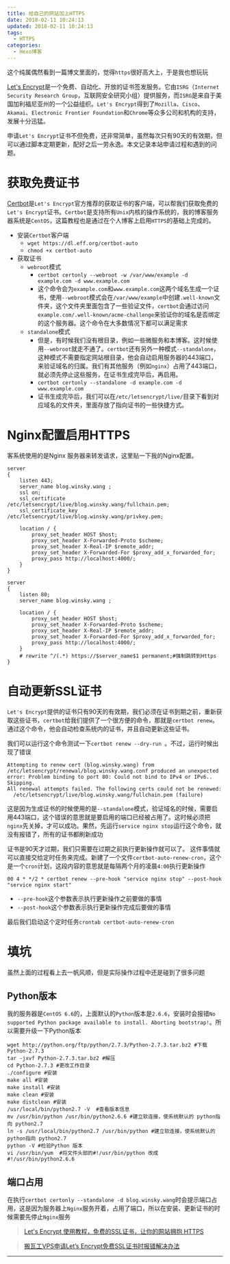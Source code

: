 ```yaml
---
title: 给自己的网站加上HTTPS
date: 2018-02-11 10:24:13
updated: 2018-02-11 10:24:13
tags:
  - HTTPS
categories: 
  - Hexo博客
---
```

这个纯属偶然看到一篇博文里面的，觉得`https`很好高大上，于是我也想玩玩

[Let's Encrypt][1]是一个免费、自动化、开放的证书签发服务。它由`ISRG`（`Internet Security Research Group`，互联网安全研究小组）提供服务，而`ISRG`是来自于美国加利福尼亚州的一个公益组织。`Let's Encrypt`得到了`Mozilla`、`Cisco`、`Akamai`、`Electronic Frontier Foundation`和`Chrome`等众多公司和机构的支持，发展十分迅猛。

<!-- more -->
申请`Let's Encrypt`证书不但免费，还非常简单，虽然每次只有90天的有效期，但可以通过脚本定期更新，配好之后一劳永逸。本文记录本站申请过程和遇到的问题。

# 获取免费证书
[Certbot][2]是`Let's Encrypt`官方推荐的获取证书的客户端，可以帮我们获取免费的`Let's Encrypt`证书。`Certbot`是支持所有`Unix`内核的操作系统的，我的博客服务器系统是`CentOS`，这篇教程也是通过在个人博客上启用`HTTPS`的基础上完成的。

- 安装`Certbot`客户端
	- `wget https://dl.eff.org/certbot-auto`
	- `chmod +x certbot-auto`
- 获取证书
	- `webroot`模式
		- `certbot certonly --webroot -w /var/www/example -d example.com -d www.example.com`
		- 这个命令会为`example.com`和`www.example.com`这两个域名生成一个证书，使用`--webroot`模式会在`/var/www/example`中创建`.well-known`文件夹，这个文件夹里面包含了一些验证文件，`certbot`会通过访问`example.com/.well-known/acme-challenge`来验证你的域名是否绑定的这个服务器。这个命令在大多数情况下都可以满足需求
	- `standalone`模式
		- 但是，有时候我们没有根目录，例如一些微服务和本博客。这时候使用`--webroot`就走不通了。`certbot`还有另外一种模式`--standalone`，这种模式不需要指定网站根目录，他会自动启用服务器的443端口，来验证域名的归属。我们有其他服务（例如`nginx`）占用了443端口，就必须先停止这些服务，在证书生成完毕后，再启用。
		- `certbot certonly --standalone -d example.com -d www.example.com`
		- 证书生成完毕后，我们可以在`/etc/letsencrypt/live/`目录下看到对应域名的文件夹，里面存放了指向证书的一些快捷方式。

# Nginx配置启用HTTPS
客系统使用的是Nginx 服务器来转发请求，这里贴一下我的Nginx配置。
```
server
{
    listen 443;
    server_name blog.winsky.wang ;
    ssl on;
    ssl_certificate /etc/letsencrypt/live/blog.winsky.wang/fullchain.pem;
    ssl_certificate_key /etc/letsencrypt/live/blog.winsky.wang/privkey.pem;
		
	location / {
		proxy_set_header HOST $host;
		proxy_set_header X-Forwarded-Proto $scheme;
		proxy_set_header X-Real-IP $remote_addr;
		proxy_set_header X-Forwarded-For $proxy_add_x_forwarded_for;
        proxy_pass http://localhost:4000/;
    }
}

server
{
    listen 80;
    server_name blog.winsky.wang ;
		
	location / {
		proxy_set_header HOST $host;
		proxy_set_header X-Forwarded-Proto $scheme;
		proxy_set_header X-Real-IP $remote_addr;
		proxy_set_header X-Forwarded-For $proxy_add_x_forwarded_for;
        proxy_pass http://localhost:4000/;
    }
    # rewrite ^/(.*) https://$server_name$1 permanent;#强制跳转到Https
}
```

# 自动更新SSL证书
`Let's Encrypt`提供的证书只有90天的有效期，我们必须在证书到期之前，重新获取这些证书，`certbot`给我们提供了一个很方便的命令，那就是`certbot renew`。
通过这个命令，他会自动检查系统内的证书，并且自动更新这些证书。

我们可以运行这个命令测试一下`certbot renew --dry-run `。不过，运行时候出现了错误
```
Attempting to renew cert (blog.winsky.wang) from /etc/letsencrypt/renewal/blog.winsky.wang.conf produced an unexpected error: Problem binding to port 80: Could not bind to IPv4 or IPv6.. Skipping.
All renewal attempts failed. The following certs could not be renewed:
  /etc/letsencrypt/live/blog.winsky.wang/fullchain.pem (failure)
```
这是因为生成证书的时候使用的是`--standalone`模式，验证域名的时候，需要启用443端口，这个错误的意思就是要启用的端口已经被占用了。这时候必须把`nginx`先关掉，才可以成功。果然，先运行`service nginx stop`运行这个命令，就没有报错了，所有的证书都刷新成功

证书是90天才过期，我们只需要在过期之前执行更新操作就可以了。 这件事情就可以直接交给定时任务来完成。新建了一个文件`certbot-auto-renew-cron`，这个是一个`cron`计划，这段内容的意思就是每隔两个月的凌晨`4:00`执行更新操作
```
00 4 * */2 * certbot renew --pre-hook "service nginx stop" --post-hook "service nginx start"
```
- `--pre-hook`这个参数表示执行更新操作之前要做的事情
- `--post-hook`这个参数表示执行更新操作完成后要做的事情

最后我们启动这个定时任务`crontab certbot-auto-renew-cron`

# 填坑
虽然上面的过程看上去一帆风顺，但是实际操作过程中还是碰到了很多问题

## Python版本
我的服务器是`CentOS 6.6`的，上面默认的`Python`版本是`2.6.6`，安装时会报错`No supported Python package available to install. Aborting bootstrap!`。所以需要升级一下Python版本
```
wget http://python.org/ftp/python/2.7.3/Python-2.7.3.tar.bz2 #下载Python-2.7.3
tar -jxvf Python-2.7.3.tar.bz2 #解压
cd Python-2.7.3 #更改工作目录
./configure #安装
make all #安装
make install #安装
make clean #安装
make distclean #安装
/usr/local/bin/python2.7 -V  #查看版本信息
mv /usr/bin/python /usr/bin/python2.6.6 #建立软连接，使系统默认的 python指向 python2.7
ln -s /usr/local/bin/python2.7 /usr/bin/python #建立软连接，使系统默认的 python指向 python2.7
python -V #检验Python 版本
vi /usr/bin/yum  #将文件头部的#!/usr/bin/python 改成#!/usr/bin/python2.6.6
```

## 端口占用
在执行`certbot certonly --standalone -d blog.winsky.wang`时会提示端口占用，这是因为服务器上`Nginx`服务开着，占用了端口，所以在安装、更新证书的时候需要先停止`Nginx`服务

> [Let's Encrypt 使用教程，免费的SSL证书，让你的网站拥抱 HTTPS](https://diamondfsd.com/article/e221b455-b0e7-40b7-a6c7-9bb7e3e35657)

> [搬瓦工VPS申请Let’s Encrypt免费SSL证书时报错解决办法](https://www.wn789.com/14419.html)

---
[1]: https://letsencrypt.org/ "Let's Encrypt"
[2]: https://certbot.eff.org/ "Certbot"